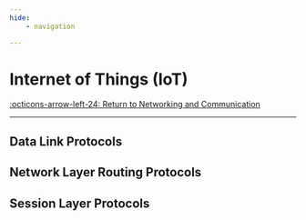 ```yaml
---
hide:
    - navigation

---
```


# Internet of Things (IoT)

[:octicons-arrow-left-24: Return to Networking and Communication](/Knowledge-Notebook/Networking-Communication/)

---

## Data Link Protocols

## Network Layer Routing Protocols

## Session Layer Protocols


